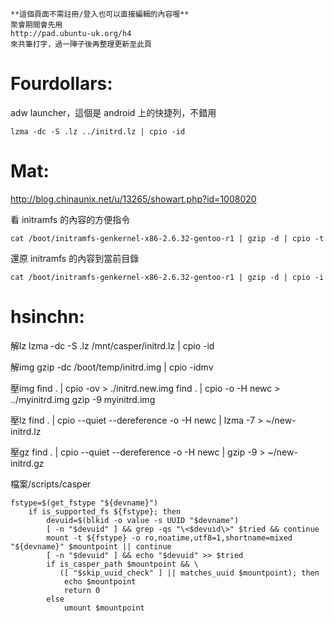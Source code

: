 



    **這個頁面不需註冊/登入也可以直接編輯的內容喔**
    聚會期間會先用 
    http://pad.ubuntu-uk.org/h4 
    來共筆打字，過一陣子後再整理更新至此頁



# Fourdollars:


adw launcher，這個是 android 上的快捷列，不錯用


    lzma -dc -S .lz ../initrd.lz | cpio -id


# Mat:


<http://blog.chinaunix.net/u/13265/showart.php?id=1008020>  

看 initramfs 的內容的方便指令

    cat /boot/initramfs-genkernel-x86-2.6.32-gentoo-r1 | gzip -d | cpio -t


還原 initramfs 的內容到當前目錄

    cat /boot/initramfs-genkernel-x86-2.6.32-gentoo-r1 | gzip -d | cpio -i


# hsinchn:

解lz
lzma -dc -S .lz /mnt/casper/initrd.lz | cpio -id

解img
gzip -dc /boot/temp/initrd.img | cpio -idmv

壓img
find . | cpio -ov > ./initrd.new.img
find . | cpio -o -H newc > ../myinitrd.img
gzip -9 myinitrd.img

壓lz
find . | cpio --quiet --dereference -o -H newc | lzma -7 > ~/new-initrd.lz

壓gz
 find . | cpio --quiet --dereference -o -H newc | gzip -9 > ~/new-initrd.gz


檔案/scripts/casper

    fstype=$(get_fstype "${devname}")
        if is_supported_fs ${fstype}; then
            devuid=$(blkid -o value -s UUID "$devname")
            [ -n "$devuid" ] && grep -qs "\<$devuid\>" $tried && continue
            mount -t ${fstype} -o ro,noatime,utf8=1,shortname=mixed "${devname}" $mountpoint || continue
            [ -n "$devuid" ] && echo "$devuid" >> $tried
            if is_casper_path $mountpoint && \
               ([ "$skip_uuid_check" ] || matches_uuid $mountpoint); then
                echo $mountpoint
                return 0
            else
                umount $mountpoint
